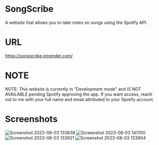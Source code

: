 # SongScribe
A website that allows you to take notes on songs using the Spotify API.

# URL
https://songscribe.onrender.com/

# NOTE
NOTE: This website is currently in "Development mode" and IS NOT AVAILABLE pending Spotify approving the app. If you want access, reach out to me with your full name and email attributed to your Spotify account.

# Screenshots
![Screenshot 2023-08-03 133839](https://github.com/QuinnP2910/SongScribe/assets/72775766/788b51e7-b6b9-4fc5-b1a1-61551c564dac)
![Screenshot 2023-08-03 141700](https://github.com/QuinnP2910/SongScribe/assets/72775766/d1eded47-61e0-46c2-9aeb-811c6046e203)
![Screenshot 2023-08-03 133921](https://github.com/QuinnP2910/SongScribe/assets/72775766/641af5f3-7627-44bb-8986-524a1671e69e)
![Screenshot 2023-08-03 133904](https://github.com/QuinnP2910/SongScribe/assets/72775766/59c4f514-c5b1-4a10-97bd-f3fa2563048f)
